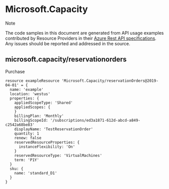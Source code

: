 # Microsoft.Capacity
  
> [!NOTE]
> The code samples in this document are generated from API usage examples contributed by Resource Providers in their [Azure Rest API specifications](https://github.com/Azure/azure-rest-api-specs). Any issues should be reported and addressed in the source.


## microsoft.capacity/reservationorders

Purchase
```bicep
resource exampleResource 'Microsoft.Capacity/reservationOrders@2019-04-01' = {
  name: 'example'
  location: 'westus'
  properties: {
    appliedScopeType: 'Shared'
    appliedScopes: {
    }
    billingPlan: 'Monthly'
    billingScopeId: '/subscriptions/ed3a1871-612d-abcd-a849-c2542a68be83'
    displayName: 'TestReservationOrder'
    quantity: 1
    renew: false
    reservedResourceProperties: {
      instanceFlexibility: 'On'
    }
    reservedResourceType: 'VirtualMachines'
    term: 'P1Y'
  }
  sku: {
    name: 'standard_D1'
  }
}
```
